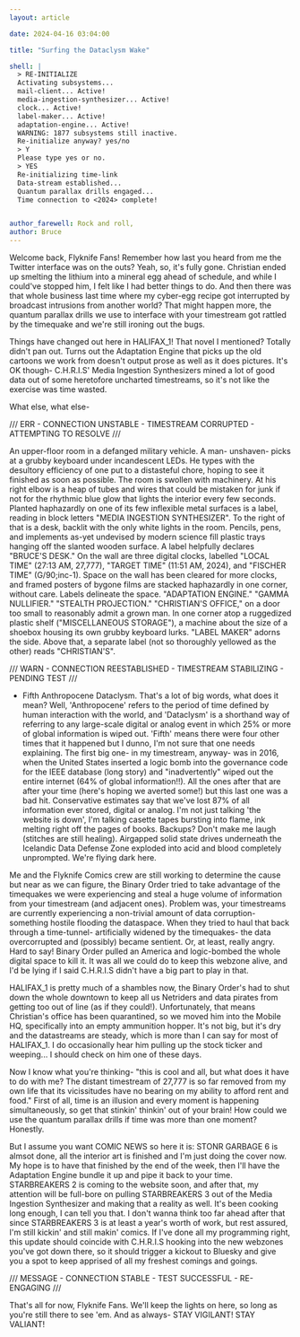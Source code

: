 ```yaml
---
layout: article

date: 2024-04-16 03:04:00 

title: "Surfing the Dataclysm Wake"

shell: |
  > RE-INITIALIZE
  Activating subsystems...
  mail-client... Active!
  media-ingestion-synthesizer... Active!
  clock... Active!
  label-maker... Active!
  adaptation-engine... Active!
  WARNING: 1877 subsystems still inactive.
  Re-initialize anyway? yes/no
  > Y
  Please type yes or no.
  > YES 
  Re-initializing time-link
  Data-stream established... 
  Quantum parallax drills engaged...
  Time connection to <2024> complete!


author_farewell: Rock and roll,
author: Bruce
---
```


Welcome back, Flyknife Fans! Remember how last you heard from me the Twitter interface was on the outs? Yeah, so, it's fully gone. Christian ended up smelting the lithium into a mineral egg ahead of schedule, and while I could've stopped him, I felt like I had better things to do. And then there was that whole business last time where my cyber-egg recipe got interrupted by broadcast intrusions from another world? That might happen more, the quantum parallax drills we use to interface with your timestream got rattled by the timequake and we're still ironing out the bugs. 

Things have changed out here in HALIFAX_1! That novel I mentioned? Totally didn't pan out. Turns out the Adaptation Engine that picks up the old cartoons we work from doesn't output prose as well as it does pictures. It's OK though- C.H.R.I.S' Media Ingestion Synthesizers mined a lot of good data out of some heretofore uncharted timestreams, so it's not like the exercise was time wasted. 

What else, what else-

/// ERR - CONNECTION UNSTABLE - TIMESTREAM CORRUPTED - ATTEMPTING TO RESOLVE ///

An upper-floor room in a defanged military vehicle. A man- unshaven- picks at a grubby keyboard under incandescent LEDs. He types with the desultory efficiency of one put to a distasteful chore, hoping to see it finished as soon as possible. The room is swollen with machinery. At his right elbow is a heap of tubes and wires that could be mistaken for junk if not for the rhythmic blue glow that lights the interior every few seconds. Planted haphazardly on one of its few inflexible metal surfaces is a label, reading in block letters "MEDIA INGESTION SYNTHESIZER". To the right of that is a desk, backlit with the only white lights in the room. Pencils, pens, and implements as-yet undevised by modern science fill plastic trays hanging off the slanted wooden surface. A label helpfully declares "BRUCE'S DESK." On the wall are three digital clocks, labelled "LOCAL TIME" (27:13 AM, 27,777), "TARGET TIME" (11:51 AM, 2024), and "FISCHER TIME" (G/90;inc-1). Space on the wall has been cleared for more clocks, and framed posters of bygone films are stacked haphazardly in one corner, without care. Labels delineate the space. "ADAPTATION ENGINE." "GAMMA NULLIFIER." "STEALTH PROJECTION." "CHRISTIAN'S OFFICE," on a door too small to reasonably admit a grown man. In one corner atop a ruggedized plastic shelf ("MISCELLANEOUS STORAGE"), a machine about the size of a shoebox housing its own grubby keyboard lurks. "LABEL MAKER" adorns the side. Above that, a separate label (not so thoroughly yellowed as the other) reads "CHRISTIAN'S".  

/// WARN - CONNECTION REESTABLISHED - TIMESTREAM STABILIZING - PENDING TEST ///

- Fifth Anthropocene Dataclysm. That's a lot of big words, what does it mean? Well, 'Anthropocene' refers to the period of time defined by human interaction with the world, and 'Dataclysm' is a shorthand way of referring to any large-scale digital or analog event in which 25% or more of global information is wiped out. 'Fifth' means there were four other times that it happened but I dunno, I'm not sure that one needs explaining. The first big one- in my timestream, anyway- was in 2016, when the United States inserted a logic bomb into the governance code for the IEEE database (long story) and "inadvertently" wiped out the entire internet (64% of global information!!). All the ones after that are after your time (here's hoping we averted some!) but this last one was a bad hit. Conservative estimates say that we've lost 87% of all information ever stored, digital or analog. I'm not just talking 'the website is down', I'm talking casette tapes bursting into flame, ink melting right off the pages of books. Backups? Don't make me laugh (stitches are still healing). Airgapped solid state drives underneath the Icelandic Data Defense Zone exploded into acid and blood completely unprompted. We're flying dark here.

Me and the Flyknife Comics crew are still working to determine the cause but near as we can figure, the Binary Order tried to take advantage of the timequakes we were experiencing and steal a huge volume of information from your timestream (and adjacent ones). Problem was, your timestreams are currently experiencing a non-trivial amount of data corruption- something hostile flooding the dataspace. When they tried to haul that back through a time-tunnel- artificially widened by the timequakes- the data overcorrupted and (possibly) became sentient. Or, at least, really angry. Hard to say! Binary Order pulled an America and logic-bombed the whole digital space to kill it. It was all we could do to keep this webzone alive, and I'd be lying if I said C.H.R.I.S didn't have a big part to play in that. 

HALIFAX_1 is pretty much of a shambles now, the Binary Order's had to shut down the whole downtown to keep all us Netriders and data pirates from getting too out of line (as if they could!). Unfortunately, that means Christian's office has been quarantined, so we moved him into the Mobile HQ, specifically into an empty ammunition hopper. It's not big, but it's dry and the datastreams are steady, which is more than I can say for most of HALIFAX_1. I do occasionally hear him pulling up the stock ticker and weeping... I should check on him one of these days. 

Now I know what you're thinking- "this is cool and all, but what does it have to do with me? The distant timestream of 27,777 is so far removed from my own life that its vicissitudes have no bearing on my ability to afford rent and food." First of all, time is an illusion and every moment is happening simultaneously, so get that stinkin' thinkin' out of your brain! How could we use the quantum parallax drills if time was more than one moment? Honestly. 

But I assume you want COMIC NEWS so here it is: STONR GARBAGE 6 is almsot done, all the interior art is finished and I'm just doing the cover now. My hope is to have that finished by the end of the week, then I'll have the Adaptation Engine bundle it up and pipe it back to your time. STARBREAKERS 2 is coming to the website soon, and after that, my attention will be full-bore on pulling STARBREAKERS 3 out of the Media Ingestion Synthesizer and making that a reality as well. It's been cooking long enough, I can tell you that. I don't wanna think too far ahead after that since STARBREAKERS 3 is at least a year's worth of work, but rest assured, I'm still kickin' and still makin' comics. If I've done all my programming right, this update should coincide with C.H.R.I.S hooking into the new webzones you've got down there, so it should trigger a kickout to Bluesky and give you a spot to keep apprised of all my freshest comings and goings. 

/// MESSAGE - CONNECTION STABLE - TEST SUCCESSFUL - RE-ENGAGING ///

That's all for now, Flyknife Fans. We'll keep the lights on here, so long as you're still there to see 'em. And as always- STAY VIGILANT! STAY VALIANT!